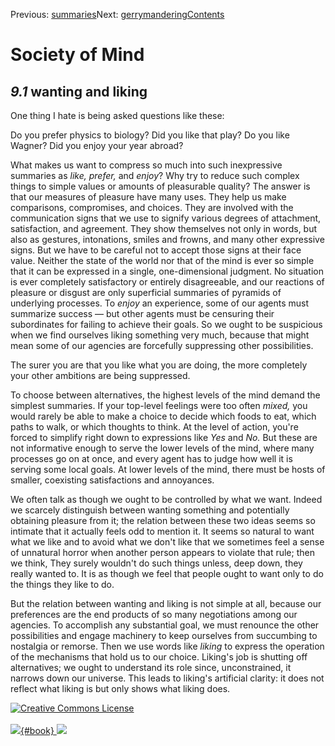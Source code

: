 <div class="chapnav">

<span class="prev">Previous: [summaries](./som-9.html)</span><span
class="next">Next: [gerrymandering](./som-9.2.html)</span><span
class="contents">[Contents](index.html)</span>
<div class="titlebar">

Society of Mind
===============

</div>

</div>

*9.1* wanting and liking
------------------------

One thing I hate is being asked questions like these:

Do you prefer physics to biology? Did you like that play? Do you like
Wagner? Did you enjoy your year abroad?

What makes us want to compress so much into such inexpressive summaries
as *like,* *prefer,* and *enjoy*? Why try to reduce such complex things
to simple values or amounts of pleasurable quality? The answer is that
our measures of pleasure have many uses. They help us make comparisons,
compromises, and choices. They are involved with the communication signs
that we use to signify various degrees of attachment, satisfaction, and
agreement. They show themselves not only in words, but also as gestures,
intonations, smiles and frowns, and many other expressive signs. But we
have to be careful not to accept those signs at their face value.
Neither the state of the world nor that of the mind is ever so simple
that it can be expressed in a single, one-dimensional judgment. No
situation is ever completely satisfactory or entirely disagreeable, and
our reactions of pleasure or disgust are only superficial summaries of
pyramids of underlying processes. To *enjoy* an experience, some of our
agents must summarize success — but other agents must be censuring their
subordinates for failing to achieve their goals. So we ought to be
suspicious when we find ourselves liking something very much, because
that might mean some of our agencies are forcefully suppressing other
possibilities.

The surer you are that you like what you are doing, the more completely
your other ambitions are being suppressed.

To choose between alternatives, the highest levels of the mind demand
the simplest summaries. If your top-level feelings were too often
*mixed,* you would rarely be able to make a choice to decide which foods
to eat, which paths to walk, or which thoughts to think. At the level of
action, you're forced to simplify right down to expressions like *Yes*
and *No.* But these are not informative enough to serve the lower levels
of the mind, where many processes go on at once, and every agent has to
judge how well it is serving some local goals. At lower levels of the
mind, there must be hosts of smaller, coexisting satisfactions and
annoyances.

We often talk as though we ought to be controlled by what we want.
Indeed we scarcely distinguish between wanting something and potentially
obtaining pleasure from it; the relation between these two ideas seems
so intimate that it actually feels odd to mention it. It seems so
natural to want what we like and to avoid what we don't like that we
sometimes feel a sense of unnatural horror when another person appears
to violate that rule; then we think, They surely wouldn't do such things
unless, deep down, they really wanted to. It is as though we feel that
people ought to want only to do the things they like to do.

But the relation between wanting and liking is not simple at all,
because our preferences are the end products of so many negotiations
among our agencies. To accomplish any substantial goal, we must renounce
the other possibilities and engage machinery to keep ourselves from
succumbing to nostalgia or remorse. Then we use words like *liking* to
express the operation of the mechanisms that hold us to our choice.
Liking's job is shutting off alternatives; we ought to understand its
role since, unconstrained, it narrows down our universe. This leads to
liking's artificial clarity: it does not reflect what liking is but only
shows what liking does.

<div class="footer">

[![Creative Commons
License](http://i.creativecommons.org/l/by-nc-sa/3.0/80x15.png)](http://creativecommons.org/licenses/by-nc-sa/3.0/deed.en_US)\
\
[![](./images/som_book.jpeg){#book}
![](./images/a_logo_17.gif)](http://www.amazon.com/gp/product/0671657135?ie=UTF8&camp=1789&creativeASIN=0671657135&linkCode=xm2&tag=marvinminsky)

</div>
